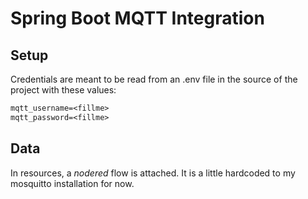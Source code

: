 # Spring Boot MQTT Integration

## Setup

Credentials are meant to be read from an .env file in the source of the project with these values:
```txt
mqtt_username=<fillme>
mqtt_password=<fillme>
```

## Data

In resources, a *nodered* flow is attached. It is a little hardcoded to my mosquitto installation for now.
